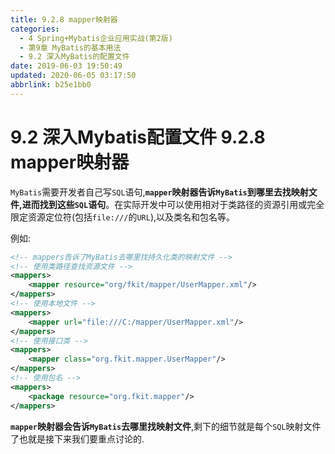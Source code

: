 ```yaml
---
title: 9.2.8 mapper映射器
categories: 
  - 4 Spring+Mybatis企业应用实战(第2版)
  - 第9章 MyBatis的基本用法
  - 9.2 深入MyBatis的配置文件
date: 2019-06-03 19:50:49
updated: 2020-06-05 03:17:50
abbrlink: b25e1bb0
---
```

# 9.2 深入Mybatis配置文件  9.2.8 mapper映射器
`MyBatis`需要开发者自己写`SQL`语句,**`mapper`映射器告诉`MyBatis`到哪里去找映射文件,进而找到这些`SQL`语句**。在实际开发中可以使用相对于类路径的资源引用或完全限定资源定位符(包括`file:///`的`URL`),以及类名和包名等。

例如:
```xml
<!-- mappers告诉了MyBatis去哪里找持久化类的映射文件 -->
<!-- 使用类路径查找资源文件 -->
<mappers>
    <mapper resource="org/fkit/mapper/UserMapper.xml"/>
</mappers>
<!-- 使用本地文件 -->
<mappers>
    <mapper url="file:///C:/mapper/UserMapper.xml"/>
</mappers>
<!-- 使用接口类 -->
<mappers>
    <mapper class="org.fkit.mapper.UserMapper"/>
</mappers>
<!-- 使用包名 -->
<mappers>
    <package resource="org.fkit.mapper"/>
</mappers>
```

**`mapper`映射器会告诉`MyBatis`去哪里找映射文件**,剩下的细节就是每个`SQL`映射文件了也就是接下来我们要重点讨论的.
